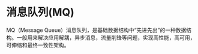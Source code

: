 
<!-- tags: mq -->
<!-- created: 2020-08-19 23:46 -->

# 消息队列(MQ)

MQ（Message Queue）消息队列，是基础数据结构中“先进先出”的一种数据结构。一般用来解决应用解耦，异步消息，流量削锋等问题，实现高性能，高可用，可伸缩和最终一致性架构。


